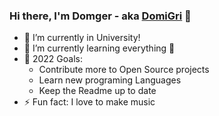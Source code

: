 ### Hi there, I'm Domger - aka [DomiGri][github] 👋

- 🔭 I’m currently in University!
- 🌱 I’m currently learning everything 🤣
- 🥅 2022 Goals:
  - Contribute more to Open Source projects
  - Learn new programing Languages
  - Keep the Readme up to date
- ⚡ Fun fact: I love to make music

</br>
</br>

[github]: https://github.com/DomiGri
